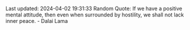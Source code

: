 Last updated: 2024-04-02 19:31:33
Random Quote: If we have a positive mental attitude, then even when surrounded by hostility, we shall not lack inner peace. - Dalai Lama